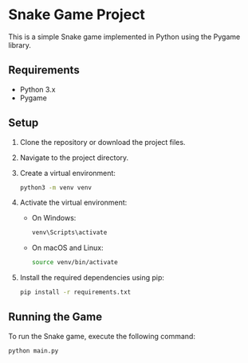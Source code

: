 # Snake Game Project

This is a simple Snake game implemented in Python using the Pygame library.

## Requirements

- Python 3.x
- Pygame

## Setup

1. Clone the repository or download the project files.
2. Navigate to the project directory.
3. Create a virtual environment:

    ```sh
    python3 -m venv venv
    ```

4. Activate the virtual environment:

    - On Windows:

        ```sh
        venv\Scripts\activate
        ```

    - On macOS and Linux:

        ```sh
        source venv/bin/activate
        ```

5. Install the required dependencies using pip:

    ```sh
    pip install -r requirements.txt
    ```

## Running the Game

To run the Snake game, execute the following command:

```sh
python main.py